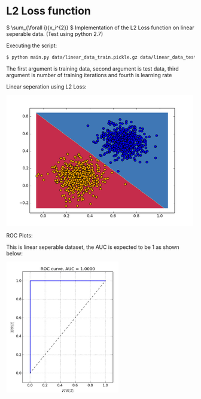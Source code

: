 # L2 Loss function
$ \sum_{\forall i}{x_i^{2}} $
Implementation of the L2 Loss function on linear seperable data. (Test using python 2.7)

Executing the script:
```sh
$ python main.py data/linear_data_train.pickle.gz data/linear_data_test.pickle.gz 100 .01
```
The first argument is training data, second argument is test data, third argument is number of training iterations and fourth is learning rate

Linear seperation using L2 Loss:

<img src="ls.png" width="500" height="350" />

ROC Plots:

This is linear seperable dataset, the AUC is expected to be 1 as shown below:

<img src="roc.jpg" width="300" height="350" />
